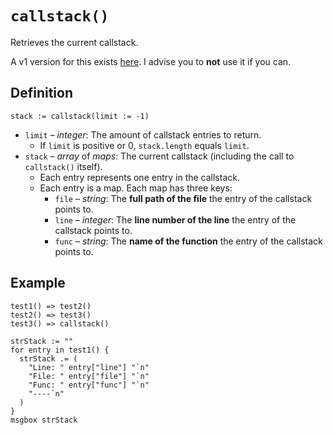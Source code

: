 # `callstack()`
Retrieves the current callstack.

A v1 version for this exists [here](https://github.com/SALZKARTOFFEEEL/callstack-legacy). I advise you to **not** use it if you can.

## Definition
```autohotkey
stack := callstack(limit := -1)
```
* `limit` – _integer_: The amount of callstack entries to return.
  * If `limit` is positive or 0, `stack.length` equals `limit`.
* `stack` – _array_ of _maps_: The current callstack (including the call to `callstack()` itself).
  * Each entry represents one entry in the callstack.
  * Each entry is a map. Each map has three keys:
    * `file` – _string_: The **full path of the file** the entry of the callstack points to.
    * `line` – _integer_: The **line number of the line** the entry of the callstack points to.
    * `func` – _string_: The **name of the function** the entry of the callstack points to.

## Example
```autohotkey
test1() => test2()
test2() => test3()
test3() => callstack()

strStack := ""
for entry in test1() {
  strStack .= (
    "Line: " entry["line"] "`n"
    "File: " entry["file"] "`n"
    "Func: " entry["func"] "`n"
    "----`n"
  )
}
msgbox strStack
```
